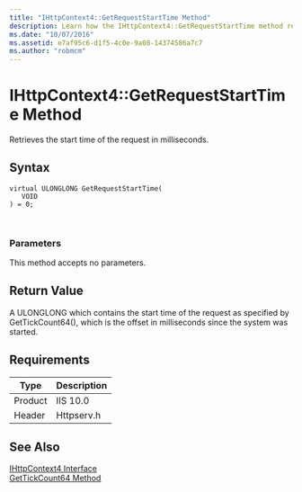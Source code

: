 ```yaml
---
title: "IHttpContext4::GetRequestStartTime Method"
description: Learn how the IHttpContext4::GetRequestStartTime method retrieves the start time of the request in milliseconds. 
ms.date: "10/07/2016"
ms.assetid: e7af95c6-d1f5-4c0e-9a08-14374586a7c7
ms.author: "robmcm"
---
```

# IHttpContext4::GetRequestStartTime Method
Retrieves the start time of the request in milliseconds.  
  
## Syntax  
  
```  
virtual ULONGLONG GetRequestStartTime(  
   VOID  
) = 0;  
```  
  
```csharp  
  
```  
  
### Parameters  
 This method accepts no parameters.  
  
## Return Value  
 A ULONGLONG which contains the start time of the request as specified by GetTickCount64(), which is the offset in milliseconds since the system was started.  
  
## Requirements  
  
|Type|Description|  
|----------|-----------------|  
|Product|IIS 10.0|  
|Header|Httpserv.h|  
  
## See Also  
 [IHttpContext4 Interface](../../web-development-reference/native-code-api-reference/ihttpcontext4-interface.md)   
 [GetTickCount64 Method](https://msdn.microsoft.com/3ebf05b9-cc53-43ae-bbcb-7841793a9d84)
